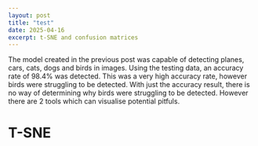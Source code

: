 ```yaml
---
layout: post
title: "test"
date: 2025-04-16
excerpt: t-SNE and confusion matrices
---
```


The model created in the previous post was capable of detecting planes, cars, cats, dogs and birds in images. Using the testing data, an accuracy rate of 98.4% was detected. This was a very high accuracy rate, however birds were struggling to be detected. With just the accuracy result, there is no way of determining why birds were struggling to be detected. However there are 2 tools which can visualise potential pitfuls. 

# T-SNE


